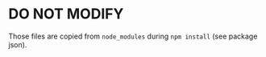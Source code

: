 # DO NOT MODIFY

Those files are copied from `node_modules` during `npm install` (see package json).
